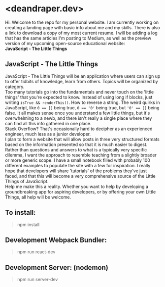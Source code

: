 # <deandraper.dev>
Hi. Welcome to the repo for my personal website. I am currently working on creating a landing page with basic info about me and my skills. There is also a link to download a copy of my most current resume.
I will be adding a log that has the same articles I'm posting to Medium, as well as the preview version of my upcoming open-source educational website: <br>
**JavaScript - The Little Things**

## JavaScript - The Little Things
JavaScript - The Little Things will be an application where users can sign up to offer tidbits of knowledge, learn from others. Topics will be organized by category.<br>
Too many tutorials go into the fundamentals and never touch on the 'little things' that you're expected to know. Instead of using long if blocks, just writing `isTrue && renderThis()`. How to reverse a string. The weird quirks in JavaScript, like `0 == []` being true, `0 == '0'` being true, but `'0' == []` being false. It all makes sense once you understand a few little things, but it's overwhelming to a newb, and there isn't really a single place where they can find all this info gathered in one place.<br>
Stack Overflow? That's occasionally hard to decipher as an experienced engineer, much less as a junior developer.<br>
I plan to form a website that will allow posts in three very structured formats based on the information presented so that it is much easier to digest. Rather than questions and answers to what is a typically very specific dilemma, I want the approach to resemble teaching from a slightly broader or more generic scope. I have a small notebook filled with probably 100 different examples to populate the site with a few for inspiration. I really hope that developers will share 'tutorials' of the problems they've just faced, and that this will become a very comprehensive source of the Little Things of JavaScript.<br>
Help me make this a reality. Whether you want to help by developing a groundbreaking app for aspiring developers, or by offering your own Little Things, all help will be welcome.<br>

## To install:
> npm install

## Development Webpack Bundler:
>  npm run react-dev

## Development Server: (nodemon)
> npm run server-dev

